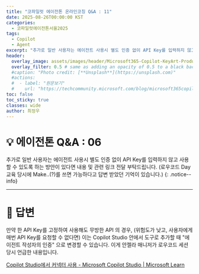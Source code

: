 ```yaml
---
title: "코파일럿 에이전톤 온라인코칭 Q&A : 11"
date: 2025-08-26T00:00:00 KST
categories:
  - 코파일럿에이전톤서울2025
tags:
  - Copilot
  - Agent
excerpt: "추가로 일반 사용자는 에이전트 사용시 별도 인증 없이 API Key를 입력하지 않고 사용할 수 있도록 하는 방안이 있다면 내용 및 관련 링크 전달 부탁드립니다. (로우코드 Day 교육 당시에 Make..(?)를 쓰면 가능하다고 답변 받았던 기억이 있습니다.)"
header:
  overlay_image: assets/images/header/Microsoft365-Copilot-KeyArt-Productivity-6K-01.png
  overlay_filter: 0.5 # same as adding an opacity of 0.5 to a black background
  #caption: "Photo credit: [**Unsplash**](https://unsplash.com)"
  #actions:
  #  - label: "원문보기"
  #    url: "https://techcommunity.microsoft.com/blog/microsoft365copilotblog/what%E2%80%99s-new-in-microsoft-365-copilot--july-2025/4438253"
toc: false
toc_sticky: true
classes: wide
author: 최정우
---
```


# 💡 에이전톤 Q&A : 06

추가로 일반 사용자는 에이전트 사용시 별도 인증 없이 API Key를 입력하지 않고 사용할 수 있도록 하는 방안이 있다면 내용 및 관련 링크 전달 부탁드립니다. (로우코드 Day 교육 당시에 Make..(?)를 쓰면 가능하다고 답변 받았던 기억이 있습니다.)
{: .notice--info}

---

# 📝 답변

만약 한 API Key를 고정하여 사용해도 무방한 API 의 경우, (위험도가 낮고, 사용자에게 매번 API Key를 요청할 수 없다면) 이는 Copilot Studio 안에서 도구로 추가할 때 "에이전트 작성자의 인증" 으로 변경할 수 있습니다. 이게 안젤라 매니저가 로우코드 세션 당시 언급한 내용입니다. 

[Copilot Studio에서 커넥터 사용 - Microsoft Copilot Studio | Microsoft Learn](https://learn.microsoft.com/en-us/microsoft-copilot-studio/advanced-connectors)




